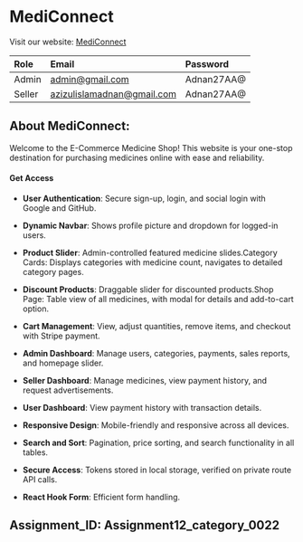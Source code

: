 # MediConnect

Visit our website: [MediConnect ](https://medi-connect-be18c.web.app)

| Role   | Email                      | Password   |
| :----- | :------------------------- | :--------- |
| Admin  | admin@gmail.com            | Adnan27AA@ |
| Seller | azizulislamadnan@gmail.com | Adnan27AA@ |

## About MediConnect:

Welcome to the E-Commerce Medicine Shop! This website is your one-stop destination for purchasing medicines online with ease and reliability.

#### Get Access

- **User Authentication**: Secure sign-up, login, and social login with Google and GitHub.
- **Dynamic Navbar**: Shows profile picture and dropdown for logged-in users.

- **Product Slider**: Admin-controlled featured medicine slides.Category Cards: Displays categories with medicine count, navigates to detailed category pages.

- **Discount Products**: Draggable slider for discounted products.Shop Page: Table view of all medicines, with modal for details and add-to-cart option.

- **Cart Management**: View, adjust quantities, remove items, and checkout with Stripe payment.

- **Admin Dashboard**: Manage users, categories, payments, sales reports, and homepage slider.

- **Seller Dashboard**: Manage medicines, view payment history, and request advertisements.

- **User Dashboard**: View payment history with transaction details.
- **Responsive Design**: Mobile-friendly and responsive across all devices.
- **Search and Sort**: Pagination, price sorting, and search functionality in all tables.
- **Secure Access**: Tokens stored in local storage, verified on private route API calls.
- **React Hook Form**: Efficient form handling.

## Assignment_ID: Assignment12_category_0022
